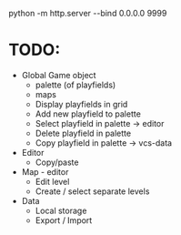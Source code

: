python -m http.server --bind 0.0.0.0 9999

# TODO:
- Global Game object
    - palette (of playfields)
    - maps
    - Display playfields in grid
    - Add new playfield to palette
    - Select playfield in palette -> editor
    - Delete playfield in palette
    - Copy playfield in palette
        -> vcs-data
- Editor
    - Copy/paste
- Map - editor
    - Edit level
    - Create / select separate levels
- Data
    - Local storage
    - Export / Import

